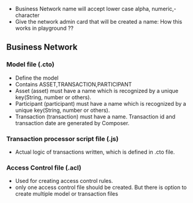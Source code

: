 * Business Network name will accept lower case alpha, numeric,- character 
* Give the network admin card that will be created a name: How this works in playground ??

## Business Network
### Model file (.cto)
* Define the model
* Contains ASSET,TRANSACTION,PARTICIPANT
* Asset (asset) must have a name which is recognized by a unique key(String, number or others).
* Participant (participant) must have a name which is recognized by a unique key(String, number or others).
* Transaction (transaction) must have a name. Transaction id and transaction date are generated by Composer.

### Transaction processor script file (.js)
* Actual logic of transactions written, which is defined in .cto file.

### Access Control file (.acl)
* Used for creating access control rules.
* only one access control file should be created. But there is option to create multiple model or transaction files
